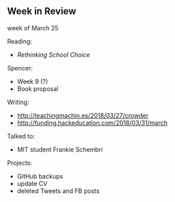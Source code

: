 ## Week in Review

week of March 25

Reading:
* *Rethinking School Choice*

Spencer:
* Week 9 (?)
* Book proposal

Writing:
* http://teachingmachin.es/2018/03/27/crowder
* http://funding.hackeducation.com/2018/03/31/march

Talked to:
* MIT student Frankie Schembri

Projects:
* GitHub backups
* update CV
* deleted Tweets and FB posts
